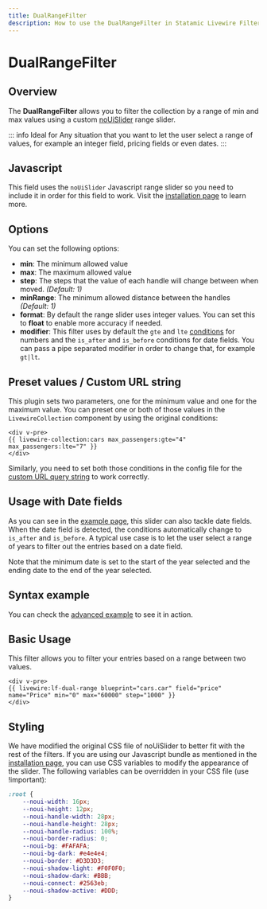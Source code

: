 ```yaml
---
title: DualRangeFilter
description: How to use the DualRangeFilter in Statamic Livewire Filters.
---
```


# DualRangeFilter

## Overview

The **DualRangeFilter** allows you to filter the collection by a range of min and max values using a custom [noUiSlider](https://refreshless.com/nouislider/) range slider.

::: info Ideal for
Any situation that you want to let the user select a range of values, for example an integer field, pricing fields or even dates.
:::

## Javascript

This field uses the `noUiSlider` Javascript range slider so you need to include it in order for this field to work. Visit the [installation page](../installation.md) to learn more.

## Options

You can set the following options:

- **min**: The minimum allowed value
- **max**: The maximum allowed value
- **step**: The steps that the value of each handle will change between when moved. *(Default: 1)*
- **minRange**: The minimum allowed distance between the handles *(Default: 1)*
- **format**: By default the range slider uses integer values. You can set this to **float** to enable more accuracy if needed.
- **modifier**: This filter uses by default the `gte` and `lte` [conditions](https://statamic.dev/conditions) for numbers and the `is_after` and `is_before` conditions for date fields. You can pass a pipe separated modifier in order to change that, for example `gt|lt`.

## Preset values / Custom URL string

This plugin sets two parameters, one for the minimum value and one for the maximum value. You can preset one or both of those values in the `LivewireCollection` component by using the original conditions:

```antlers
<div v-pre>
{{ livewire-collection:cars max_passengers:gte="4" max_passengers:lte="7" }}
</div>
```

Similarly, you need to set both those conditions in the config file for the [custom URL query string](../installation.md) to work correctly.

## Usage with Date fields

As you can see in the [example page](../examples.md), this slider can also tackle date fields. When the date field is detected, the conditions automatically change to `is_after` and `is_before`. A typical use case is to let the user select a range of years to filter out the entries based on a date field.

Note that the minimum date is set to the start of the year selected and the ending date to the end of the year selected.

## Syntax example

You can check the [advanced example](../examples.md) to see it in action.

## Basic Usage

This filter allows you to filter your entries based on a range between two values.

```antlers
<div v-pre>
{{ livewire:lf-dual-range blueprint="cars.car" field="price" name="Price" min="0" max="60000" step="1000" }}
</div>
```

## Styling

We have modified the original CSS file of noUiSlider to better fit with the rest of the filters. If you are using our Javascript bundle as mentioned in the [installation page](../installation.md), you can use CSS variables to modify the appearance of the slider. The following variables can be overridden in your CSS file (use !important):

```css
:root {
    --noui-width: 16px;
    --noui-height: 12px;
    --noui-handle-width: 28px;
    --noui-handle-height: 28px;
    --noui-handle-radius: 100%;
    --noui-border-radius: 0;
    --noui-bg: #FAFAFA;
    --noui-bg-dark: #e4e4e4;
    --noui-border: #D3D3D3;
    --noui-shadow-light: #F0F0F0;
    --noui-shadow-dark: #BBB;
    --noui-connect: #2563eb;
    --noui-shadow-active: #DDD;
}
``` 